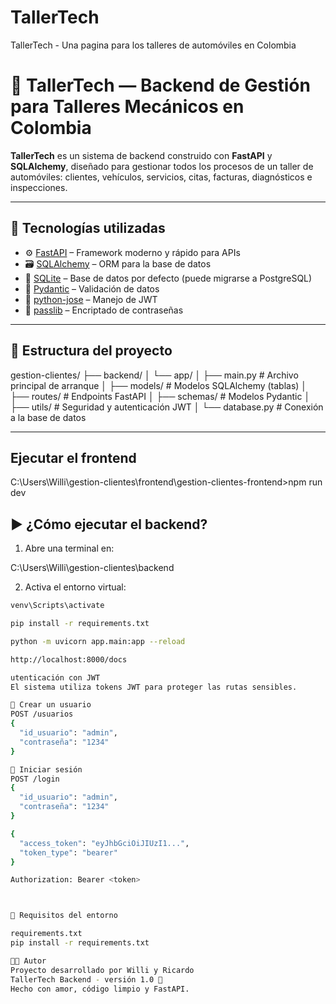 # TallerTech

TallerTech - Una pagina para los talleres de automóviles en Colombia

# 🚗 TallerTech — Backend de Gestión para Talleres Mecánicos en Colombia

**TallerTech** es un sistema de backend construido con **FastAPI** y **SQLAlchemy**, diseñado para gestionar todos los procesos de un taller de automóviles: clientes, vehículos, servicios, citas, facturas, diagnósticos e inspecciones.

---

## 🚀 Tecnologías utilizadas

- ⚙️ [FastAPI](https://fastapi.tiangolo.com/) – Framework moderno y rápido para APIs
- 🗃️ [SQLAlchemy](https://www.sqlalchemy.org/) – ORM para la base de datos
- 💾 [SQLite](https://www.sqlite.org/index.html) – Base de datos por defecto (puede migrarse a PostgreSQL)
- 🧠 [Pydantic](https://docs.pydantic.dev/) – Validación de datos
- 🔐 [python-jose](https://github.com/mpdavis/python-jose) – Manejo de JWT
- 🔑 [passlib](https://passlib.readthedocs.io/) – Encriptado de contraseñas

---

## 📁 Estructura del proyecto

gestion-clientes/ ├── backend/ │ └── app/ │ ├── main.py # Archivo principal de arranque │ ├── models/ # Modelos SQLAlchemy (tablas) │ ├── routes/ # Endpoints FastAPI │ ├── schemas/ # Modelos Pydantic │ ├── utils/ # Seguridad y autenticación JWT │ └── database.py # Conexión a la base de datos

---

## Ejecutar el frontend

C:\Users\Willi\gestion-clientes\frontend\gestion-clientes-frontend>npm run dev

## ▶️ ¿Cómo ejecutar el backend?

1. Abre una terminal en:

C:\Users\Willi\gestion-clientes\backend

2. Activa el entorno virtual:

```bash
venv\Scripts\activate

pip install -r requirements.txt

python -m uvicorn app.main:app --reload

http://localhost:8000/docs

utenticación con JWT
El sistema utiliza tokens JWT para proteger las rutas sensibles.

🔸 Crear un usuario
POST /usuarios
{
  "id_usuario": "admin",
  "contraseña": "1234"
}

🔸 Iniciar sesión
POST /login
{
  "id_usuario": "admin",
  "contraseña": "1234"
}

{
  "access_token": "eyJhbGciOiJIUzI1...",
  "token_type": "bearer"
}

Authorization: Bearer <token>



💾 Requisitos del entorno

requirements.txt
pip install -r requirements.txt

🧑‍💻 Autor
Proyecto desarrollado por Willi y Ricardo
TallerTech Backend - versión 1.0 🚀
Hecho con amor, código limpio y FastAPI.


```
